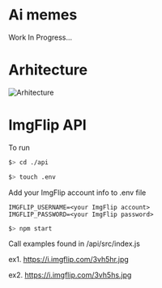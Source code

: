 # Ai memes

Work In Progress...

# Arhitecture

![Arhitecture](https://github.com/schesa/ai-memes/blob/master/Web-Arhitecture-EN.png)

# ImgFlip API

To run
```sh
$> cd ./api
```
```sh
$> touch .env
```
Add your ImgFlip account info to .env file
```
IMGFLIP_USERNAME=<your ImgFlip account>
IMGFLIP_PASSWORD=<your ImgFlip password>
```
```sh
$> npm start
```

Call examples found in /api/src/index.js

ex1. https://i.imgflip.com/3vh5hr.jpg

ex2. https://i.imgflip.com/3vh5hs.jpg

